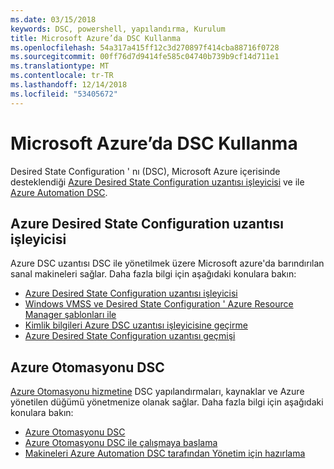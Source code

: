 ```yaml
---
ms.date: 03/15/2018
keywords: DSC, powershell, yapılandırma, Kurulum
title: Microsoft Azure’da DSC Kullanma
ms.openlocfilehash: 54a317a415ff12c3d270897f414cba88716f0728
ms.sourcegitcommit: 00ff76d7d9414fe585c04740b739b9cf14d711e1
ms.translationtype: MT
ms.contentlocale: tr-TR
ms.lasthandoff: 12/14/2018
ms.locfileid: "53405672"
---
```

# <a name="using-dsc-on-microsoft-azure"></a>Microsoft Azure’da DSC Kullanma

Desired State Configuration ' nı (DSC), Microsoft Azure içerisinde desteklendiği [Azure Desired State Configuration uzantısı işleyicisi](/azure/virtual-machines/extensions/dsc-overview) ve ile [Azure Automation DSC](/azure/automation/automation-dsc-overview).

## <a name="azure-desired-state-configuration-extension-handler"></a>Azure Desired State Configuration uzantısı işleyicisi

Azure DSC uzantısı DSC ile yönetilmek üzere Microsoft azure'da barındırılan sanal makineleri sağlar.
Daha fazla bilgi için aşağıdaki konulara bakın:

- [Azure Desired State Configuration uzantısı işleyicisi](/azure/virtual-machines/extensions/dsc-overview)
- [Windows VMSS ve Desired State Configuration ' Azure Resource Manager şablonları ile](/azure/virtual-machines/extensions/dsc-template)
- [Kimlik bilgileri Azure DSC uzantısı işleyicisine geçirme](/azure/virtual-machines/extensions/dsc-credentials)
- [Azure Desired State Configuration uzantısı geçmişi](azureDscexthistory.md)

## <a name="azure-automation-dsc"></a>Azure Otomasyonu DSC

[Azure Otomasyonu hizmetine](https://azure.microsoft.com/en-us/services/automation/) DSC yapılandırmaları, kaynaklar ve Azure yönetilen düğümü yönetmenize olanak sağlar. Daha fazla bilgi için aşağıdaki konulara bakın:

- [Azure Otomasyonu DSC](/azure/automation/automation-dsc-overview)
- [Azure Otomasyonu DSC ile çalışmaya başlama](/azure/automation/automation-dsc-getting-started)
- [Makineleri Azure Automation DSC tarafından Yönetim için hazırlama](/azure/automation/automation-dsc-onboarding)